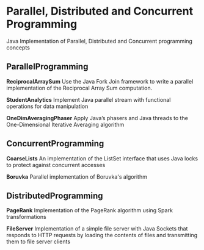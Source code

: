 # Parallel, Distributed and Concurrent Programming
Java Implementation of Parallel, Distributed and Concurrent programming concepts

## ParallelProgramming

**ReciprocalArraySum** Use the Java Fork Join framework to write a parallel implementation of the Reciprocal Array Sum 
computation.

**StudentAnalytics** Implement Java parallel stream with functional operations for data manipulation

**OneDimAveragingPhaser** Apply Java’s phasers and Java threads to the One-Dimensional Iterative Averaging algorithm

## ConcurrentProgramming

**CoarseLists** An implementation of the ListSet interface that uses Java locks to protect against concurrent accesses

**Boruvka** Parallel implementation of Boruvka's algorithm

## DistributedProgramming

**PageRank** Implementation of the PageRank algorithm using Spark transformations

**FileServer** Implementation of a simple file server  with Java Sockets that responds to HTTP requests by loading the contents of files and transmitting them to file server clients